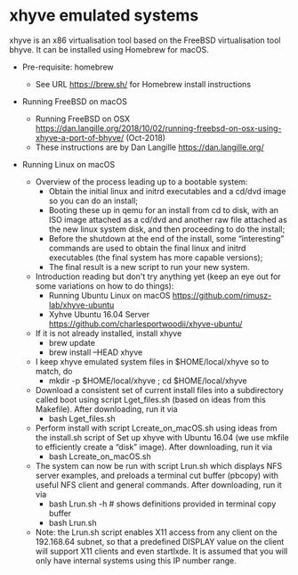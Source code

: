 # xhyve emulated systems

xhyve is an x86 virtualisation tool based on the FreeBSD virtualisation tool bhyve. It can be installed using Homebrew for macOS.

* Pre-requisite: homebrew
  - See URL https://brew.sh/ for Homebrew install instructions

* Running FreeBSD on macOS
  - Running FreeBSD on OSX https://dan.langille.org/2018/10/02/running-freebsd-on-osx-using-xhyve-a-port-of-bhyve/ (Oct-2018)
  - These instructions are by Dan Langille https://dan.langille.org/
  
* Running Linux on macOS
  - Overview of the process leading up to a bootable system:
    - Obtain the initial linux and initrd executables and a cd/dvd image so you can do an install;
    - Booting these up in qemu for an install from cd to disk, with an ISO image attached as a cd/dvd and another raw file attached as the new linux system disk, and then proceeding to do the install;
    - Before the shutdown at the end of the install, some “interesting” commands are used to obtain the final linux and initrd executables (the final system has more capable versions);
    - The final result is a new script to run your new system.
  - Introduction reading but don't try anything yet (keep an eye out for some variations on how to do things):
    - Running Ubuntu Linux on macOS https://github.com/rimusz-lab/xhyve-ubuntu
    - Xyhve Ubuntu 16.04 Server https://github.com/charlesportwoodii/xhyve-ubuntu/
  - If it is not already installed, install xhyve 
    - brew update 
    - brew install –HEAD xhyve
  - I keep xhyve emulated system files in $HOME/local/xhyve so to match, do 
    - mkdir -p $HOME/local/xhyve ; cd $HOME/local/xhyve
  - Download a consistent set of current install files into a subdirectory called boot using script Lget_files.sh (based on ideas from this Makefile). After downloading, run it via 
    - bash Lget_files.sh
  - Perform install with script Lcreate_on_macOS.sh using ideas from the install.sh script of Set up xhyve with Ubuntu 16.04 (we use mkfile to efficiently create a “disk” image). After downloading, run it via 
    - bash Lcreate_on_macOS.sh
  - The system can now be run with script Lrun.sh which displays NFS server examples, and preloads a terminal cut buffer (pbcopy) with useful NFS client and general commands. After downloading, run it via 
    - bash Lrun.sh -h # shows definitions provided in terminal copy buffer
    - bash Lrun.sh
  - Note: the Lrun.sh script enables X11 access from any client on the 192.168.64 subnet, so that a predefined DISPLAY value on the client will support X11 clients and even startlxde. It is assumed that you will only have internal systems using this IP number range.